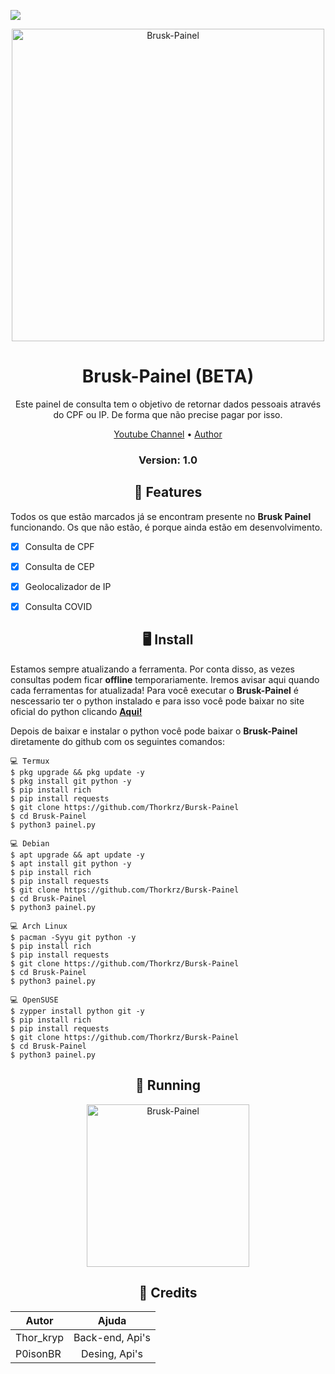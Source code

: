 <p>
<img src= "https://camo.githubusercontent.com/71b837571c48af3aa60a73dbc9d5936aa359d78efbfa8a6743cbbbc16b80ef4d/68747470733a2f2f63646e2e646973636f72646170702e636f6d2f6174746163686d656e74732f3830353930323039333930363630383138362f3830353931333937323533353539303932322f74656e6f722e676966"/>
</p>

<p align="center" ><img alt="Brusk-Painel" src="https://github.com/Thorkrz/brusk-ne-vida/blob/main/brusk_img.jpg"width=500></p>

<h1 align="center">Brusk-Painel (BETA)</h1>
<p align="center">

  

  <p align="center">
    Este painel de consulta tem o objetivo de retornar dados pessoais através do CPF ou IP. De forma que não precise pagar por isso.
  </p>
</p> 




<p align="center">
  <a href="https://www.youtube.com/channel/UCwaJ7N2g1yP8bqzubB6AxNw">Youtube Channel</a> •
  <a href="https://github.com/Thorkrz">Author</a> 
</p>

<h3><p align="center">Version: 1.0</p></h3>
 
<h2 align="center">📆  Features</h2>

Todos os que estão marcados já se encontram presente no **Brusk Painel** funcionando. 
Os que não estão, é porque ainda estão em desenvolvimento.

- [x] Consulta de CPF
- [x] Consulta de CEP
- [x] Geolocalizador de IP
- [x] Consulta COVID 



<h2 align="center">🖥 Install</h2>

Estamos sempre atualizando a ferramenta. Por conta disso, as vezes consultas podem ficar **offline** temporariamente. 
Iremos avisar aqui quando cada ferramentas for atualizada!
Para você executar o **Brusk-Painel** é nescessario ter o python instalado e para isso você pode baixar no site oficial do python clicando [**Aqui!**](https://www.python.org/downloads/)

Depois de baixar e instalar o python você pode baixar o **Brusk-Painel** diretamente do github com os seguintes comandos:

```
💻 Termux
$ pkg upgrade && pkg update -y
$ pkg install git python -y
$ pip install rich 
$ pip install requests
$ git clone https://github.com/Thorkrz/Bursk-Painel
$ cd Brusk-Painel
$ python3 painel.py

💻 Debian
$ apt upgrade && apt update -y
$ apt install git python -y
$ pip install rich 
$ pip install requests
$ git clone https://github.com/Thorkrz/Bursk-Painel
$ cd Brusk-Painel
$ python3 painel.py

💻 Arch Linux
$ pacman -Syyu git python -y
$ pip install rich 
$ pip install requests
$ git clone https://github.com/Thorkrz/Bursk-Painel
$ cd Brusk-Painel
$ python3 painel.py

💻 OpenSUSE
$ zypper install python git -y
$ pip install rich 
$ pip install requests
$ git clone https://github.com/Thorkrz/Bursk-Painel
$ cd Brusk-Painel
$ python3 painel.py
```

<p align="center" >
  <h2 align="center">🚀 Running</h2>
  <p align="center" >
  <img alt="Brusk-Painel" src="https://github.com/Thorkrz/brusk-ne-vida/blob/main/brusk_run.png" width=260>
</p>


 

<h2 align="center">🙏  Credits</h2>

| Autor          | Ajuda                                                                  |
| -------------- |:-------------:                                                         |
| Thor_kryp      | Back-end, Api's                                                        |
| P0isonBR       |  Desing, Api's                                                         |


